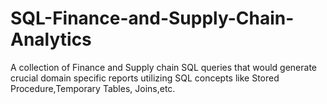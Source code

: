 # SQL-Finance-and-Supply-Chain-Analytics
A collection of Finance and Supply chain SQL queries that would generate crucial domain specific reports utilizing SQL concepts like Stored Procedure,Temporary Tables, Joins,etc.
